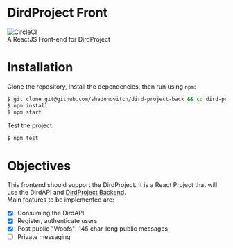 # DirdProject Front
[![CircleCI](https://circleci.com/gh/shadonovitch/dird-project-front.svg?style=svg)](https://circleci.com/gh/shadonovitch/dird-project-front)  
A ReactJS Front-end for DirdProject

# Installation
Clone the repository, install the dependencies, then run using `npm`: 

```bash
$ git clone git@github.com/shadonovitch/dird-project-back && cd dird-project-back
$ npm install
$ npm start
```

Test the project:  
```bash
$ npm test
```

# Objectives

This frontend should support the DirdProject. It is a React Project that will use
the DirdAPI and [DirdProject Backend](https://github.com/shadonovitch/dird-project-back).  
Main features to be implemented are:   
  - [x] Consuming the DirdAPI
  - [x] Register, authenticate users
  - [x] Post public "Woofs": 145 char-long public messages
  - [ ] Private messaging

